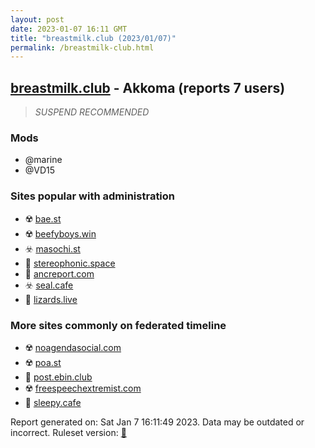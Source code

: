 ```yaml
---
layout: post
date: 2023-01-07 16:11 GMT
title: "breastmilk.club (2023/01/07)"
permalink: /breastmilk-club.html
---
```



## [breastmilk.club](https://breastmilk.club) - Akkoma (reports 7 users)

> *SUSPEND RECOMMENDED*

### Mods
 * @marine
 * @VD15

### Sites popular with administration

* ☢️ [bae.st](/bae-st.html)
* ☢️ [beefyboys.win](/beefyboys-win.html)
* ☣️ [masochi.st](/masochi-st.html)
* 🚫 [stereophonic.space](/stereophonic-space.html)
* 🐘 [ancreport.com](/ancreport-com.html)
* ☣️ [seal.cafe](/seal-cafe.html)
* 🚫 [lizards.live](/lizards-live.html)

### More sites commonly on federated timeline

* ☢️ [noagendasocial.com](/noagendasocial-com.html)
* ☢️ [poa.st](/poa-st.html)
* 🚫 [post.ebin.club](/post-ebin-club.html)
* ☢️ [freespeechextremist.com](/freespeechextremist-com.html)
* 🚫 [sleepy.cafe](/sleepy-cafe.html)

Report generated on: Sat Jan  7 16:11:49 2023. Data may be outdated or incorrect.
Ruleset version: [🏀](/version-basketball)
